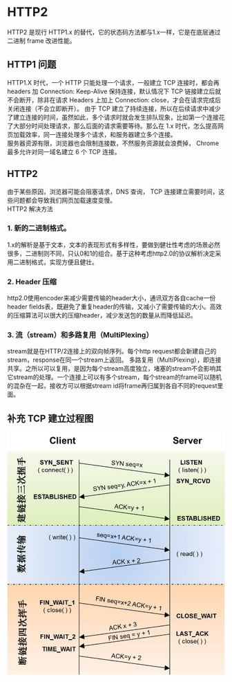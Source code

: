 # HTTP2
HTTP2 是现行 HTTP1.x 的替代，它的状态码方法都与1.x一样，它是在底层通过二进制 frame 改进性能。

## HTTP1 问题
HTTP1.X 时代，一个 HTTP 只能处理一个请求，一般建立 TCP 连接时，都会再 headers 加 Connection: Keep-Alive 保持连接，默认情况下 TCP 链接建立后就不会断开，除非在请求 Headers 上加上 Connection: close，才会在请求完成后关闭连接（不会立即断开）。
由于 TCP 建立了持续连接，所以在后续请求中减少了建立连接的时间，虽然如此，多个请求时就会发生排队现象，比如第一个连接花了大部分时间处理请求，那么后面的请求需要等待。那么在 1.x 时代，怎么提高网页加载效率，同一连接处理多个请求，和服务器建立多个连接。  
服务器资源有限，浏览器也会限制连接数，不然服务资源就会浪费掉， Chrome 最多允许对同一域名建立 6 个 TCP 连接。

## HTTP2 
由于某些原因，浏览器可能会阻塞请求，DNS 查询， TCP 连接建立需要时间，这些问题都会导致我们网页加载速度变慢。  
HTTP2 解决方法
### 1. 新的二进制格式。
1.x的解析是基于文本，文本的表现形式有多样性，要做到健壮性考虑的场景必然很多，二进制则不同，只认0和1的组合。基于这种考虑http2.0的协议解析决定采用二进制格式，实现方便且健壮。
### 2. Header 压缩
http2.0使用encoder来减少需要传输的header大小，通讯双方各自cache一份header fields表，既避免了重复header的传输，又减小了需要传输的大小。高效的压缩算法可以很大的压缩header，减少发送包的数量从而降低延迟。
### 3. 流（stream）和多路复用（MultiPlexing）
stream就是在HTTP/2连接上的双向帧序列。每个http request都会新建自己的stream，response在同一个stream上返回。
多路复用（MultiPlexing），即连接共享。之所以可以复用，是因为每个stream高度独立，堵塞的stream不会影响其它stream的处理。一个连接上可以有多个stream，每个stream的frame可以随机的混杂在一起，接收方可以根据stream id将frame再归属到各自不同的request里面。

## 补充 TCP 建立过程图
![tcp](./images/tcp.png)

